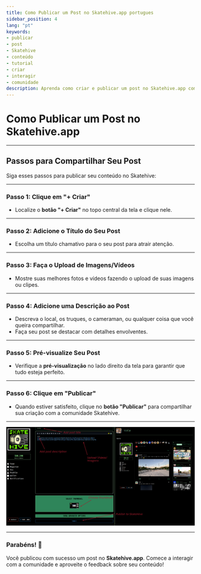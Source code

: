 ```yaml
---
title: Como Publicar um Post no Skatehive.app portugues
sidebar_position: 4
lang: "pt"
keywords: 
- publicar
- post 
- Skatehive
- conteúdo
- tutorial
- criar
- interagir
- comunidade
description: Aprenda como criar e publicar um post no Skatehive.app com este passo a passo simples. Compartilhe suas fotos e vídeos com a comunidade!
---
```


# Como Publicar um Post no Skatehive.app

---

## Passos para Compartilhar Seu Post

Siga esses passos para publicar seu conteúdo no Skatehive:

---

### Passo 1: Clique em "+ Criar"

- Localize o **botão "+ Criar"** no topo central da tela e clique nele.

---

### Passo 2: Adicione o Título do Seu Post

- Escolha um título chamativo para o seu post para atrair atenção.

---

### Passo 3: Faça o Upload de Imagens/Vídeos

- Mostre suas melhores fotos e vídeos fazendo o upload de suas imagens ou clipes.

---

### Passo 4: Adicione uma Descrição ao Post

- Descreva o local, os truques, o cameraman, ou qualquer coisa que você queira compartilhar.  
- Faça seu post se destacar com detalhes envolventes.

---

### Passo 5: Pré-visualize Seu Post

- Verifique a **pré-visualização** no lado direito da tela para garantir que tudo esteja perfeito.

---

### Passo 6: Clique em "Publicar"

- Quando estiver satisfeito, clique no **botão "Publicar"** para compartilhar sua criação com a comunidade Skatehive.

---

![Publicar Post](../../../../../src/assets/Tuto--basic/1.png)

---

### Parabéns! 🎉  

Você publicou com sucesso um post no **Skatehive.app**. Comece a interagir com a comunidade e aproveite o feedback sobre seu conteúdo!
